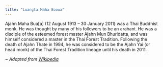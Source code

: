 ```yaml
---
title: "Luangta Maha Boowa"
---
```

Ajahn Maha Bua[a] (12 August 1913 – 30 January 2011) was a Thai Buddhist monk. He was thought by many of his followers to be an arahant. He was a disciple of the esteemed forest master Ajahn Mun Bhuridatta, and was himself considered a master in the Thai Forest Tradition. Following the death of Ajahn Thate in 1994, he was considered to be the Ajahn Yai (or head monk) of the Thai Forest Tradition lineage until his death in 2011.

_~ Adapted from [Wikipedia](https://en.wikipedia.org/wiki/Ajahn_Maha_Bua)_
